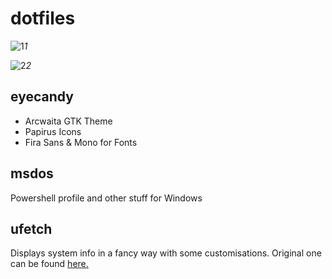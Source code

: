 # dotfiles

![1](https://raw.githubusercontent.com/berkiyo/dotfiles/master/screenshots/i3.png)*1*

![2](https://raw.githubusercontent.com/berkiyo/dotfiles/master/screenshots/nice.png)*2*


## eyecandy

* Arcwaita GTK Theme
* Papirus Icons
* Fira Sans & Mono for Fonts

## msdos
Powershell profile and other stuff for Windows

## ufetch
Displays system info in a fancy way with some customisations. Original one can be found [here.](https://gitlab.com/jschx/ufetch/)
